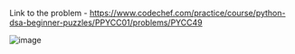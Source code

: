 Link to the problem - https://www.codechef.com/practice/course/python-dsa-beginner-puzzles/PPYCC01/problems/PYCC49


![image](https://github.com/Haleshot/Competitive-Programming/assets/57552973/c73ec75b-be8d-4378-8bf0-4891ad12ddb1)
